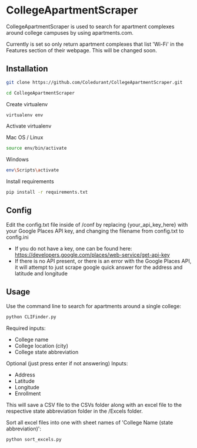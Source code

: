 # CollegeApartmentScraper

CollegeApartmentScraper is used to search for apartment complexes around college
campuses by using apartments.com.

Currently is set so only return apartment complexes that list 'Wi-Fi' in the
Features section of their webpage. This will be changed soon.

## Installation

```bash
git clone https://github.com/Coledurant/CollegeApartmentScraper.git

cd CollegeApartmentScraper
```

Create virtualenv

```bash
virtualenv env
```

Activate virtualenv

Mac OS / Linux

```bash
source env/bin/activate
```
Windows

```bash
env\Scripts\activate
```

Install requirements

```bash
pip install -r requirements.txt
```

## Config

Edit the config.txt file inside of /conf by replacing {your_api_key_here} with
your Google Places API key, and changing the filename from config.txt to config.ini

  - If you do not have a key, one can be found here:
      https://developers.google.com/places/web-service/get-api-key
  - If there is no API present, or there is an error with the Google Places API,
    it will attempt to just scrape google quick answer for the address and latitude
    and longitude

## Usage

Use the command line to search for apartments around a single college:

```bash
python CLIFinder.py
```

Required inputs:
  - College name
  - College location (city)
  - College state abbreviation

Optional (just press enter if not answering) Inputs:
  - Address
  - Latitude
  - Longitude
  - Enrollment

This will save a CSV file to the CSVs folder along with an excel file to the
respective state abbreviation folder in the /Excels folder.


Sort all excel files into one with sheet names of 'College Name (state abbreviation)':

```bash
python sort_excels.py
```
